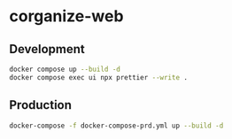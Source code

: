 # corganize-web

## Development

```bash
docker compose up --build -d
docker compose exec ui npx prettier --write .
```

## Production

```bash
docker-compose -f docker-compose-prd.yml up --build -d
```
